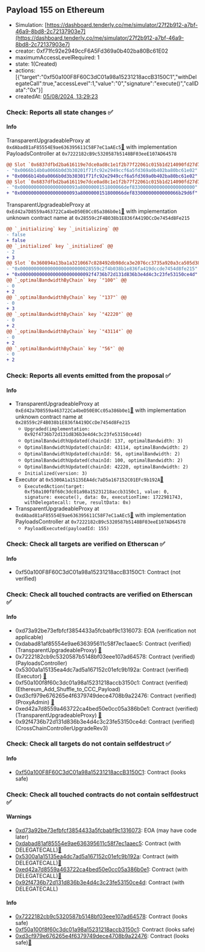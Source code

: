 ## Payload 155 on Ethereum

- Simulation: [https://dashboard.tenderly.co/me/simulator/27f2b912-a7bf-46a9-8bd8-2c72137903e7](https://dashboard.tenderly.co/me/simulator/27f2b912-a7bf-46a9-8bd8-2c72137903e7)
- creator: 0xf71fc92e2949ccF6A5Fd369a0b402ba80Bc61E02
- maximumAccessLevelRequired: 1
- state: 1(Created)
- actions: [{"target":"0xf50a100F8F60C3dC01a98a15231218accB3150C1","withDelegateCall":true,"accessLevel":1,"value":"0","signature":"execute()","callData":"0x"}]
- createdAt: [05/08/2024, 13:29:23](https://etherscan.io/tx/0xf60402763047f0097ee5cd997167f7ea3ff35de6feca1f13fcb44248347db608)

### Check: Reports all state changes :white_check_mark:

#### Info


TransparentUpgradeableProxy at `0xdAbad81aF85554E9ae636395611C58F7eC1aAEc5`[:ghost:](https://github.com/bgd-labs/aave-address-book "GovernanceV3Ethereum.PAYLOADS_CONTROLLER") with implementation PayloadsController at `0x7222182cB9c5320587b5148BF03eeE107AD64578`
```diff
@@ Slot `0x6837dfbd2ba616119e7dce0ad8c1e1f2b77f22061c015b1d214090fd27d772c4` @@
- "0x0066b14b0a0066b0d3b30201f71fc92e2949ccf6a5fd369a0b402ba80bc61e02"
+ "0x0066b14b0a0066b0d3b30301f71fc92e2949ccf6a5fd369a0b402ba80bc61e02"
@@ Slot `0x6837dfbd2ba616119e7dce0ad8c1e1f2b77f22061c015b1d214090fd27d772c5` @@
- "0x000000000000000000093a8000000151800066def83300000000000000000000"
+ "0x000000000000000000093a8000000151800066def83300000000000066b29d6f"
```

TransparentUpgradeableProxy at `0xEd42a7D8559a463722Ca4beD50E0Cc05a386b0e1`[:ghost:](https://github.com/bgd-labs/aave-address-book "GovernanceV3Ethereum.CROSS_CHAIN_CONTROLLER") with implementation unknown contract name at `0x28559c2F4B038b1E836fA419DCcDe7454d8Fe215`
```diff
@@ `_initializing` key `_initializing` @@
- false
+ false
@@ `_initialized` key `_initialized` @@
- 2
+ 3
@@ Slot `0x360894a13ba1a3210667c828492db98dca3e2076cc3735a920a3ca505d382bbc` @@
- "0x00000000000000000000000028559c2f4b038b1e836fa419dccde7454d8fe215"
+ "0x00000000000000000000000092f4736b72d131d836b3e4d4c3c23fe53150ce4d"
@@ `_optimalBandwidthByChain` key `"100"` @@
- 0
+ 2
@@ `_optimalBandwidthByChain` key `"137"` @@
- 0
+ 3
@@ `_optimalBandwidthByChain` key `"42220"` @@
- 0
+ 2
@@ `_optimalBandwidthByChain` key `"43114"` @@
- 0
+ 2
@@ `_optimalBandwidthByChain` key `"56"` @@
- 0
+ 2
```


### Check: Reports all events emitted from the proposal :white_check_mark:

#### Info

- TransparentUpgradeableProxy at `0xEd42a7D8559a463722Ca4beD50E0Cc05a386b0e1`[:ghost:](https://github.com/bgd-labs/aave-address-book "GovernanceV3Ethereum.CROSS_CHAIN_CONTROLLER") with implementation unknown contract name at `0x28559c2F4B038b1E836fA419DCcDe7454d8Fe215`
  - `Upgraded(implementation: 0x92f4736b72d131d836b3e4d4c3c23fe53150ce4d)`
  - `OptimalBandwidthUpdated(chainId: 137, optimalBandwidth: 3)`
  - `OptimalBandwidthUpdated(chainId: 43114, optimalBandwidth: 2)`
  - `OptimalBandwidthUpdated(chainId: 56, optimalBandwidth: 2)`
  - `OptimalBandwidthUpdated(chainId: 100, optimalBandwidth: 2)`
  - `OptimalBandwidthUpdated(chainId: 42220, optimalBandwidth: 2)`
  - `Initialized(version: 3)`
- Executor at `0x5300A1a15135EA4dc7aD5a167152C01EFc9b192A`[:ghost:](https://github.com/bgd-labs/aave-address-book "AaveV2Ethereum.POOL_ADMIN, AaveV2EthereumAMM.POOL_ADMIN, AaveV3Ethereum.ACL_ADMIN, AaveV3EthereumLido.ACL_ADMIN, GovernanceV3Ethereum.EXECUTOR_LVL_1")
  - `ExecutedAction(target: 0xf50a100f8f60c3dc01a98a15231218accb3150c1, value: 0, signature: execute(), data: 0x, executionTime: 1722981743, withDelegatecall: true, resultData: 0x)`
- TransparentUpgradeableProxy at `0xdAbad81aF85554E9ae636395611C58F7eC1aAEc5`[:ghost:](https://github.com/bgd-labs/aave-address-book "GovernanceV3Ethereum.PAYLOADS_CONTROLLER") with implementation PayloadsController at `0x7222182cB9c5320587b5148BF03eeE107AD64578`
  - `PayloadExecuted(payloadId: 155)`

### Check: Check all targets are verified on Etherscan :white_check_mark:

#### Info

- 0xf50a100F8F60C3dC01a98a15231218accB3150C1: Contract (not verified) 

### Check: Check all touched contracts are verified on Etherscan :white_check_mark:

#### Info

- 0xd73a92be73efbfcf3854433a5fcbabf9c1316073: EOA (verification not applicable)
- 0xdabad81af85554e9ae636395611c58f7ec1aaec5: Contract (verified) (TransparentUpgradeableProxy) [:ghost:](https://github.com/bgd-labs/aave-address-book "GovernanceV3Ethereum.PAYLOADS_CONTROLLER")
- 0x7222182cb9c5320587b5148bf03eee107ad64578: Contract (verified) (PayloadsController) 
- 0x5300a1a15135ea4dc7ad5a167152c01efc9b192a: Contract (verified) (Executor) [:ghost:](https://github.com/bgd-labs/aave-address-book "AaveV2Ethereum.POOL_ADMIN, AaveV2EthereumAMM.POOL_ADMIN, AaveV3Ethereum.ACL_ADMIN, AaveV3EthereumLido.ACL_ADMIN, GovernanceV3Ethereum.EXECUTOR_LVL_1")
- 0xf50a100f8f60c3dc01a98a15231218accb3150c1: Contract (verified) (Ethereum_Add_Shuffle_to_CCC_Payload) 
- 0xd3cf979e676265e4f6379749dece4708b9a22476: Contract (verified) (ProxyAdmin) [:ghost:](https://github.com/bgd-labs/aave-address-book "MiscEthereum.PROXY_ADMIN")
- 0xed42a7d8559a463722ca4bed50e0cc05a386b0e1: Contract (verified) (TransparentUpgradeableProxy) [:ghost:](https://github.com/bgd-labs/aave-address-book "GovernanceV3Ethereum.CROSS_CHAIN_CONTROLLER")
- 0x92f4736b72d131d836b3e4d4c3c23fe53150ce4d: Contract (verified) (CrossChainControllerUpgradeRev3) 

### Check: Check all targets do not contain selfdestruct :white_check_mark:

#### Info

- [0xf50a100F8F60C3dC01a98a15231218accB3150C1](https://etherscan.io/address/0xf50a100F8F60C3dC01a98a15231218accB3150C1): Contract (looks safe)

### Check: Check all touched contracts do not contain selfdestruct :white_check_mark:

#### Warnings

- [0xd73a92be73efbfcf3854433a5fcbabf9c1316073](https://etherscan.io/address/0xd73a92be73efbfcf3854433a5fcbabf9c1316073): EOA (may have code later)
- [0xdabad81af85554e9ae636395611c58f7ec1aaec5](https://etherscan.io/address/0xdabad81af85554e9ae636395611c58f7ec1aaec5): Contract (with DELEGATECALL)[:ghost:](https://github.com/bgd-labs/aave-address-book "GovernanceV3Ethereum.PAYLOADS_CONTROLLER")
- [0x5300a1a15135ea4dc7ad5a167152c01efc9b192a](https://etherscan.io/address/0x5300a1a15135ea4dc7ad5a167152c01efc9b192a): Contract (with DELEGATECALL)[:ghost:](https://github.com/bgd-labs/aave-address-book "AaveV2Ethereum.POOL_ADMIN, AaveV2EthereumAMM.POOL_ADMIN, AaveV3Ethereum.ACL_ADMIN, AaveV3EthereumLido.ACL_ADMIN, GovernanceV3Ethereum.EXECUTOR_LVL_1")
- [0xed42a7d8559a463722ca4bed50e0cc05a386b0e1](https://etherscan.io/address/0xed42a7d8559a463722ca4bed50e0cc05a386b0e1): Contract (with DELEGATECALL)[:ghost:](https://github.com/bgd-labs/aave-address-book "GovernanceV3Ethereum.CROSS_CHAIN_CONTROLLER")
- [0x92f4736b72d131d836b3e4d4c3c23fe53150ce4d](https://etherscan.io/address/0x92f4736b72d131d836b3e4d4c3c23fe53150ce4d): Contract (with DELEGATECALL)

#### Info

- [0x7222182cb9c5320587b5148bf03eee107ad64578](https://etherscan.io/address/0x7222182cb9c5320587b5148bf03eee107ad64578): Contract (looks safe)
- [0xf50a100f8f60c3dc01a98a15231218accb3150c1](https://etherscan.io/address/0xf50a100f8f60c3dc01a98a15231218accb3150c1): Contract (looks safe)
- [0xd3cf979e676265e4f6379749dece4708b9a22476](https://etherscan.io/address/0xd3cf979e676265e4f6379749dece4708b9a22476): Contract (looks safe)[:ghost:](https://github.com/bgd-labs/aave-address-book "MiscEthereum.PROXY_ADMIN")

